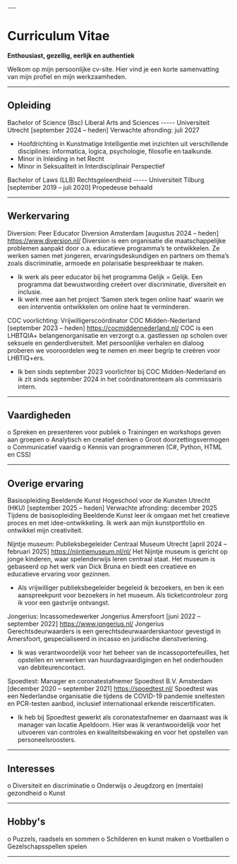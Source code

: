 <link rel="stylesheet" href="style.css">
---

# Curriculum Vitae

**Enthousiast, gezellig, eerlijk en authentiek**

Welkom op mijn persoonlijke cv-site. Hier vind je een korte samenvatting van mijn profiel en mijn werkzaamheden.

---

## Opleiding

Bachelor of Science (Bsc) Liberal Arts and Sciences	----- Universiteit Utrecht
[september 2024 – heden]
Verwachte afronding: juli 2027
-	Hoofdrichting in Kunstmatige Intelligentie met inzichten uit verschillende disciplines: informatica, logica, psychologie, filosofie en taalkunde.
-	Minor in Inleiding in het Recht
-	Minor in Seksualiteit in Interdisciplinair Perspectief

Bachelor of Laws (LLB) Rechtsgeleerdheid ----- Universiteit Tilburg
[september 2019 – juli 2020]
Propedeuse behaald

---

## Werkervaring

Diversion: Peer Educator													Diversion Amsterdam
[augustus 2024 – heden] https://www.diversion.nl/
Diversion is een organisatie die maatschappelijke problemen aanpakt door o.a. educatieve programma’s te ontwikkelen. Ze werken samen met jongeren, ervaringsdeskundigen en partners om thema’s zoals discriminatie, armoede en polarisatie bespreekbaar te maken.
-	Ik werk als peer educator bij het programma Gelijk = Gelijk. Een programma dat bewustwording creëert over discriminatie, diversiteit en inclusie.
-	Ik werk mee aan het project ‘Samen sterk tegen online haat’ waarin we een interventie ontwikkelen om online haat te verminderen.

COC voorlichting: Vrijwilligerscoördinator								COC Midden-Nederland
[september 2023 – heden] https://cocmiddennederland.nl/
COC is een LHBTQIA+ belangenorganisatie en verzorgt o.a. gastlessen op scholen over seksuele en genderdiversiteit. Met persoonlijke verhalen en dialoog proberen we vooroordelen weg te nemen en meer begrip te creëren voor LHBTIQ+ers. 
-	Ik ben sinds september 2023 voorlichter bij COC Midden-Nederland en ik zit sinds september 2024 in het coördinatorenteam als commissaris intern.  


---

## Vaardigheden

o	Spreken en presenteren voor publiek
o	Trainingen en workshops geven aan groepen
o	Analytisch en creatief denken
o	Groot doorzettingsvermogen
o	Communicatief vaardig
o	Kennis van programmeren (C#, Python, HTML en CSS)


---

## Overige ervaring

Basisopleiding Beeldende Kunst						Hogeschool voor de Kunsten Utrecht (HKU)
[september 2025 – heden]
Verwachte afronding: december 2025
Tijdens de basisopleiding Beeldende Kunst leer ik omgaan met het creatieve proces en met idee-ontwikkeling. Ik werk aan mijn kunstportfolio en ontwikkel mijn creativiteit. 

Nijntje museum: Publieksbegeleider									Centraal Museum Utrecht
[april 2024 – februari 2025] https://nijntjemuseum.nl/nl/
Het Nijntje museum is gericht op jonge kinderen, waar spelenderwijs leren centraal staat. Het museum is gebaseerd op het werk van Dick Bruna en biedt een creatieve en educatieve ervaring voor gezinnen.
-	Als vrijwilliger publieksbegeleider begeleid ik bezoekers, en ben ik een aanspreekpunt voor bezoekers in het museum. Als ticketcontroleur zorg ik voor een gastvrije ontvangst.

Jongerius: Incassomedewerker											Jongerius Amersfoort
[juni 2022 – september 2022] https://www.jongerius.nl/
Jongerius Gerechtsdeurwaarders is een gerechtsdeurwaarderskantoor gevestigd in Amersfoort, gespecialiseerd in incasso en juridische dienstverlening.
-	Ik was verantwoordelijk voor het beheer van de incassoportefeuilles, het opstellen en verwerken van huurdagvaardigingen en het onderhouden van debiteurencontact.  

Spoedtest: Manager en coronatestafnemer							Spoedtest B.V. Amsterdam
[december 2020 – september 2021] https://spoedtest.nl/
Spoedtest was een Nederlandse organisatie die tijdens de COVID-19 pandemie sneltesten en PCR-testen aanbod, inclusief internationaal erkende reiscertificaten. 
-	Ik heb bij Spoedtest gewerkt als coronatestafnemer en daarnaast was ik manager van locatie Apeldoorn. Hier was ik verantwoordelijk voor het uitvoeren van controles en kwaliteitsbewaking en voor het opstellen van personeelsroosters.


---

## Interesses

o	Diversiteit en discriminatie
o	Onderwijs
o	Jeugdzorg en (mentale) gezondheid
o	Kunst

---

## Hobby's

o	Puzzels, raadsels en sommen
o	Schilderen en kunst maken
o	Voetballen
o	Gezelschapsspellen spelen

---